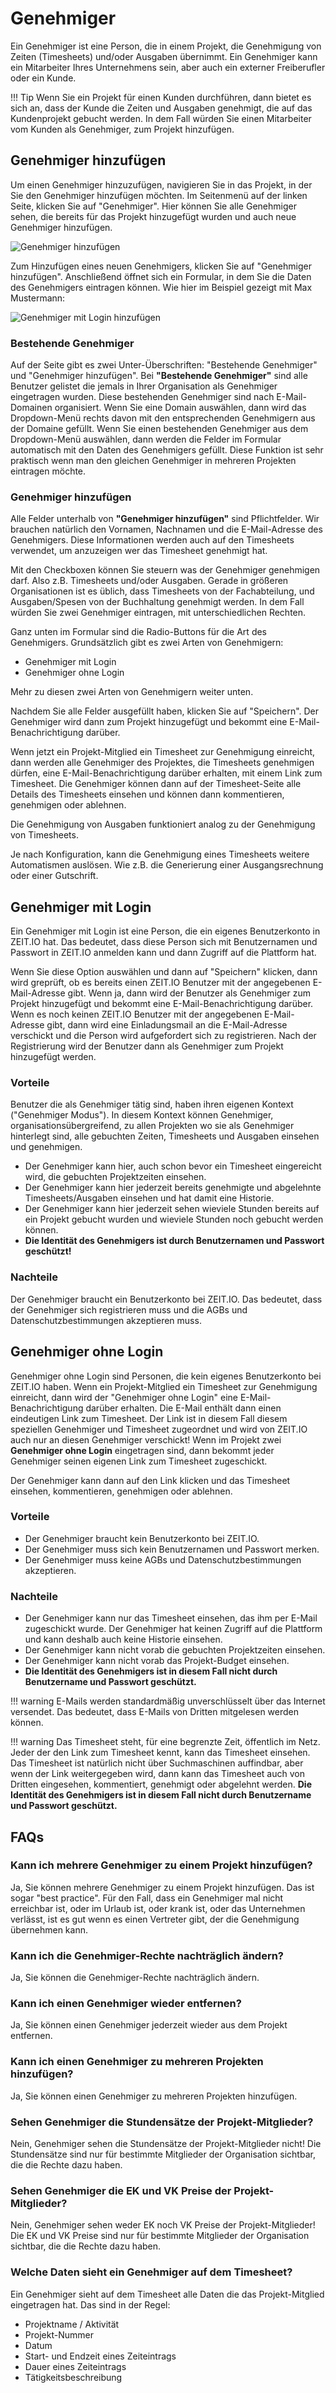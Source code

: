 # Genehmiger

Ein Genehmiger ist eine Person, die in einem Projekt, die Genehmigung von Zeiten (Timesheets) und/oder 
Ausgaben übernimmt. Ein Genehmiger kann ein Mitarbeiter Ihres Unternehmens sein, aber auch ein externer 
Freiberufler oder ein Kunde. 

!!! Tip
    Wenn Sie ein Projekt für einen Kunden durchführen, dann bietet es sich an, dass der Kunde die Zeiten und 
    Ausgaben genehmigt, die auf das Kundenprojekt gebucht werden. In dem Fall würden Sie einen Mitarbeiter vom 
    Kunden als Genehmiger, zum Projekt hinzufügen. 

## Genehmiger hinzufügen

Um einen Genehmiger hinzuzufügen, navigieren Sie in das Projekt, in der Sie den Genehmiger 
hinzufügen möchten. Im Seitenmenü auf der linken Seite, klicken Sie auf "Genehmiger". Hier können Sie alle 
Genehmiger sehen, die bereits für das Projekt hinzugefügt wurden und auch neue Genehmiger hinzufügen.

![Genehmiger hinzufügen](../img/approver-de-001.png)

Zum Hinzufügen eines neuen Genehmigers, klicken Sie auf "Genehmiger hinzufügen". Anschließend öffnet sich ein
Formular, in dem Sie die Daten des Genehmigers eintragen können. Wie hier im Beispiel gezeigt mit Max Mustermann:

![Genehmiger mit Login hinzufügen](../img/approver-de-002.png)

### Bestehende Genehmiger

Auf der Seite gibt es zwei Unter-Überschriften: "Bestehende Genehmiger" und "Genehmiger hinzufügen". Bei
**"Bestehende Genehmiger"** sind alle Benutzer gelistet die jemals in Ihrer Organisation als Genehmiger eingetragen 
wurden. Diese bestehenden Genehmiger sind nach E-Mail-Domainen organisiert. Wenn Sie eine Domain auswählen, dann 
wird das Dropdown-Menü rechts davon mit den entsprechenden Genehmigern aus der Domaine gefüllt. Wenn Sie einen 
bestehenden Genehmiger aus dem Dropdown-Menü auswählen, dann werden die Felder im Formular automatisch mit den 
Daten des Genehmigers gefüllt. Diese Funktion ist sehr praktisch wenn man den gleichen Genehmiger in mehreren Projekten 
eintragen möchte.

### Genehmiger hinzufügen

Alle Felder unterhalb von **"Genehmiger hinzufügen"** sind Pflichtfelder. Wir brauchen natürlich den Vornamen, 
Nachnamen und die E-Mail-Adresse des Genehmigers. Diese Informationen werden auch auf den Timesheets verwendet, 
um anzuzeigen wer das Timesheet genehmigt hat. 

Mit den Checkboxen können Sie steuern was der Genehmiger genehmigen darf. Also z.B. Timesheets und/oder Ausgaben.
Gerade in größeren Organisationen ist es üblich, dass Timesheets von der Fachabteilung, und Ausgaben/Spesen von der 
Buchhaltung genehmigt werden. In dem Fall würden Sie zwei Genehmiger eintragen, mit unterschiedlichen Rechten.

Ganz unten im Formular sind die Radio-Buttons für die Art des Genehmigers. Grundsätzlich gibt es zwei 
Arten von Genehmigern:

 - Genehmiger mit Login
 - Genehmiger ohne Login

Mehr zu diesen zwei Arten von Genehmigern weiter unten.

Nachdem Sie alle Felder ausgefüllt haben, klicken Sie auf "Speichern". Der Genehmiger wird dann zum Projekt 
hinzugefügt und bekommt eine E-Mail-Benachrichtigung darüber.

Wenn jetzt ein Projekt-Mitglied ein Timesheet zur Genehmigung einreicht, dann werden alle Genehmiger des Projektes, 
die Timesheets genehmigen dürfen, eine E-Mail-Benachrichtigung darüber erhalten, mit einem Link
zum Timesheet. Die Genehmiger können dann auf der Timesheet-Seite alle Details des Timesheets einsehen und 
können dann kommentieren, genehmigen oder ablehnen.

Die Genehmigung von Ausgaben funktioniert analog zu der Genehmigung von Timesheets.

Je nach Konfiguration, kann die Genehmigung eines Timesheets weitere Automatismen auslösen. Wie z.B. die 
Generierung einer Ausgangsrechnung oder einer Gutschrift. 

## Genehmiger mit Login

Ein Genehmiger mit Login ist eine Person, die ein eigenes Benutzerkonto in ZEIT.IO hat. Das bedeutet, dass 
diese Person sich mit Benutzernamen und Passwort in ZEIT.IO anmelden kann und dann Zugriff auf die 
Plattform hat.

Wenn Sie diese Option auswählen und dann auf "Speichern" klicken, dann wird greprüft, ob es bereits einen 
ZEIT.IO Benutzer mit der angegebenen E-Mail-Adresse gibt. Wenn ja, dann wird der Benutzer als Genehmiger 
zum Projekt hinzugefügt und bekommt eine E-Mail-Benachrichtigung darüber. Wenn es noch keinen ZEIT.IO Benutzer
mit der angegebenen E-Mail-Adresse gibt, dann wird eine Einladungsmail an die E-Mail-Adresse verschickt und 
die Person wird aufgefordert sich zu registrieren. Nach der Registrierung wird der Benutzer dann als Genehmiger
zum Projekt hinzugefügt werden.

### Vorteile

Benutzer die als Genehmiger tätig sind, haben ihren eigenen Kontext ("Genehmiger Modus"). In diesem 
Kontext können Genehmiger, organisationsübergreifend, zu allen Projekten wo sie als Genehmiger hinterlegt sind, 
alle gebuchten Zeiten, Timesheets und Ausgaben einsehen und genehmigen. 

 - Der Genehmiger kann hier, auch schon bevor ein Timesheet eingereicht wird, die gebuchten Projektzeiten einsehen. 
 - Der Genehmiger kann hier jederzeit bereits genehmigte und abgelehnte Timesheets/Ausgaben einsehen und hat damit eine Historie.
 - Der Genehmiger kann hier jederzeit sehen wieviele Stunden bereits auf ein Projekt gebucht wurden und wieviele Stunden noch gebucht werden können.
 - **Die Identität des Genehmigers ist durch Benutzernamen und Passwort geschützt!** 

### Nachteile

Der Genehmiger braucht ein Benutzerkonto bei ZEIT.IO. Das bedeutet, dass der Genehmiger sich registrieren muss und 
die AGBs und Datenschutzbestimmungen akzeptieren muss.

## Genehmiger ohne Login

Genehmiger ohne Login sind Personen, die kein eigenes Benutzerkonto bei ZEIT.IO haben. Wenn ein Projekt-Mitglied 
ein Timesheet zur Genehmigung einreicht, dann wird der "Genehmiger ohne Login" eine E-Mail-Benachrichtigung darüber
erhalten. Die E-Mail enthält dann einen eindeutigen Link zum Timesheet. Der Link ist in diesem Fall diesem speziellen 
Genehmiger und Timesheet zugeordnet und wird von ZEIT.IO auch nur an diesen Genehmiger verschickt! Wenn im Projekt 
zwei **Genehmiger ohne Login** eingetragen sind, dann bekommt jeder Genehmiger seinen eigenen Link zum Timesheet 
zugeschickt. 

Der Genehmiger kann dann auf den Link klicken und das Timesheet einsehen, kommentieren, genehmigen oder ablehnen.

### Vorteile

 - Der Genehmiger braucht kein Benutzerkonto bei ZEIT.IO. 
 - Der Genehmiger muss sich kein Benutzernamen und Passwort merken.
 - Der Genehmiger muss keine AGBs und Datenschutzbestimmungen akzeptieren.

### Nachteile

- Der Genehmiger kann nur das Timesheet einsehen, das ihm per E-Mail zugeschickt wurde. Der Genehmiger hat keinen 
  Zugriff auf die Plattform und kann deshalb auch keine Historie einsehen.
- Der Genehmiger kann nicht vorab die gebuchten Projektzeiten einsehen.
- Der Genehmiger kann nicht vorab das Projekt-Budget einsehen. 
- **Die Identität des Genehmigers ist in diesem Fall nicht durch Benutzername und Passwort geschützt.**

!!! warning
    E-Mails werden standardmäßig unverschlüsselt über das Internet versendet. Das bedeutet, dass E-Mails von
    Dritten mitgelesen werden können.

!!! warning 
    Das Timesheet steht, für eine begrenzte Zeit, öffentlich im Netz. Jeder der den Link zum Timesheet kennt, kann 
    das Timesheet einsehen. Das Timesheet ist natürlich nicht über Suchmaschinen auffindbar, aber wenn der Link 
    weitergegeben wird, dann kann das Timesheet auch von Dritten eingesehen, kommentiert, genehmigt oder abgelehnt werden.
    **Die Identität des Genehmigers ist in diesem Fall nicht durch Benutzername und Passwort geschützt.**

## FAQs 

### Kann ich mehrere Genehmiger zu einem Projekt hinzufügen?

Ja, Sie können mehrere Genehmiger zu einem Projekt hinzufügen. Das ist sogar "best practice". Für den Fall, dass
ein Genehmiger mal nicht erreichbar ist, oder im Urlaub ist, oder krank ist, oder das Unternehmen verlässt, 
ist es gut wenn es einen Vertreter gibt, der die Genehmigung übernehmen kann.

### Kann ich die Genehmiger-Rechte nachträglich ändern?

Ja, Sie können die Genehmiger-Rechte nachträglich ändern.

### Kann ich einen Genehmiger wieder entfernen?

Ja, Sie können einen Genehmiger jederzeit wieder aus dem Projekt entfernen.

### Kann ich einen Genehmiger zu mehreren Projekten hinzufügen?

Ja, Sie können einen Genehmiger zu mehreren Projekten hinzufügen. 

### Sehen Genehmiger die Stundensätze der Projekt-Mitglieder?

Nein, Genehmiger sehen die Stundensätze der Projekt-Mitglieder nicht! Die Stundensätze sind nur für bestimmte 
Mitglieder der Organisation sichtbar, die die Rechte dazu haben.

### Sehen Genehmiger die EK und VK Preise der Projekt-Mitglieder?

Nein, Genehmiger sehen weder EK noch VK Preise der Projekt-Mitglieder! Die EK und VK Preise sind nur für bestimmte
Mitglieder der Organisation sichtbar, die die Rechte dazu haben.

### Welche Daten sieht ein Genehmiger auf dem Timesheet?

Ein Genehmiger sieht auf dem Timesheet alle Daten die das Projekt-Mitglied eingetragen hat. Das sind in der Regel:

 - Projektname / Aktivität
 - Projekt-Nummer
 - Datum
 - Start- und Endzeit eines Zeiteintrags
 - Dauer eines Zeiteintrags
 - Tätigkeitsbeschreibung
